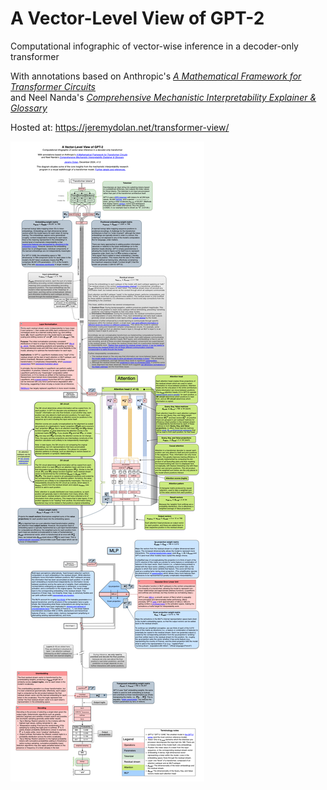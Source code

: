 # A Vector-Level View of GPT-2
Computational infographic of vector-wise inference in a decoder-only transformer  

With annotations based on Anthropic's <i><a href="https://transformer-circuits.pub/2021/framework/">A Mathematical Framework for Transformer Circuits</a></i>  
and Neel Nanda's <i><a href="https://dynalist.io/d/n2ZWtnoYHrU1s4vnFSAQ519J">Comprehensive Mechanistic Interpretability Explainer & Glossary</a></i>

Hosted at: <a href="https://jeremydolan.net/transformer-view/gpt2.svg">https://jeremydolan.net/transformer-view/</a>

[![Thumbnail](assets/thumbnail.png)](https://jeremydolan.net/transformer-view/gpt2.svg)
